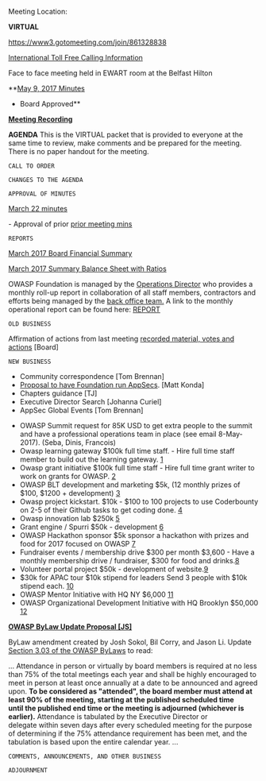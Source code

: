 Meeting Location:

**VIRTUAL**

<https://www3.gotomeeting.com/join/861328838>

[International Toll Free Calling
Information](International_Toll_Free_Calling_Information "wikilink")

Face to face meeting held in EWART room at the Belfast Hilton

**[May 9, 2017
Minutes](https://docs.google.com/document/d/1Qa0o4R6DEz-WicQpcJlWnHuyVf3WRt5JwibalHTfzvc/edit?usp=sharing)
- Board Approved**

**[Meeting
Recording](https://drive.google.com/open?id=0B0yxedKRQADicjhRck0ydmRHTzg)**

**AGENDA** This is the VIRTUAL packet that is provided to everyone at
the same time to review, make comments and be prepared for the meeting.
There is no paper handout for the meeting.

`CALL TO ORDER`

`CHANGES TO THE AGENDA`

`APPROVAL OF MINUTES`

[March 22
minutes](https://docs.google.com/document/d/1gbjB5Lo-mYURbpnqHmVA6MvVfa1QrdZ6ygXZYVXCvy0/edit)

\- Approval of prior [prior meeting
mins](https://docs.google.com/document/d/1aPmftVZH3-G96J6-wrpynwwZhBHtREe5a7g8owVYUag)

`REPORTS`

[March 2017 Board Financial
Summary](https://drive.google.com/a/owasp.org/file/d/0BxI4iTO_QojvWFZTbFJ4SFEwX1hYUDNpSDYya3dZR2drOW9R/view?usp=sharing)

[March 2017 Summary Balance Sheet with
Ratios](https://drive.google.com/a/owasp.org/file/d/0BxI4iTO_Qojva19fV2tueUlrWTFoX2tDMVpFR0FWR2g2TDk0/view?usp=sharing)

OWASP Foundation is managed by the [Operations
Director](https://www.owasp.org/index.php/About_OWASP#Employees_and_Contractors)
who provides a monthly roll-up report in collaboration of all staff
members, contractors and efforts being managed by the [back office
team.](https://www.owasp.org/index.php/About_OWASP#Employees_and_Contractors)
A link to the monthly operational report can be found here:
[REPORT](https://owasp.blogspot.com/2017/05/owasp-operations-update-for-may-2017_5.html)

`OLD BUSINESS`

Affirmation of actions from last meeting [recorded material, votes and
actions](https://www.owasp.org/index.php/Board) \[Board\]

`NEW BUSINESS`

  - Community correspondence \[Tom Brennan\]
  - [Proposal to have Foundation run
    AppSecs](https://docs.google.com/document/d/15bk4Fh7sbDL_FXReS92aDz-xmmNnU3JYC35gO65J1nc/edit?usp=sharing).
    \[Matt Konda\]
  - Chapters guidance \[TJ\]
  - Executive Director Search \[Johanna Curiel\]
  - AppSec Global Events \[Tom Brennan\]

<!-- end list -->

  - OWASP Summit request for 85K USD to get extra people to the summit
    and have a professional operations team in place (see email
    8-May-2017). (Seba, Dinis, Francois)
  - Owasp learning gateway $100k full time staff. - Hire full time staff
    member to build out the learning gateway.
    [1](https://docs.google.com/document/d/1fGDmxz7cuEkr_xMt_kp6Nb0uacQhvJ_9ymjYR77yqkk/edit)
  - Owasp grant initiative $100k full time staff - Hire full time grant
    writer to work on grants for OWASP.
    [2](https://docs.google.com/document/d/1szWjXG_grUHZJryD_45XeC3DJF1qOifQjQRZxEJ5znY/edit)
  - OWASP BLT development and marketing $5k, (12 monthly prizes of $100,
    $1200 + development)
    [3](https://docs.google.com/document/d/1aNyq43_gHq8cKMDGtlqTC6H-pv71lH7mNsMgg1WPpy4/edit)
  - Owasp project kickstart. $10k - $100 to 100 projects to use
    Coderbounty on 2-5 of their Github tasks to get coding done.
    [4](https://docs.google.com/document/d/1ogGUjtHiSimzrnnXnEeCsAHn0qtAJ56S6cD7q_swlK4/edit)
  - Owasp innovation lab $250k
    [5](https://docs.google.com/document/d/17joGv0qNb0ieFXReUmAKxgf2oUyQDlo6b74RUD556tk/edit)
  - Grant engine / Spurri $50k - development
    [6](https://docs.google.com/document/d/1payALh8RjuKAXi30m56hUiXgTzgYhuXm8B3QVqo1whU/edit)
  - OWASP Hackathon sponsor $5k sponsor a hackathon with prizes and food
    for 2017 focused on OWASP
    [7](https://docs.google.com/document/d/13wCZgLugpjJS-5WcH3zn-n9ADZRke3GhNEP7EvjNi6Q/edit)
  - Fundraiser events / membership drive $300 per month $3,600 - Have a
    monthly membership drive / fundraiser, $300 for food and
    drinks.[8](https://docs.google.com/document/d/1uW0EqvWLdxho9p_X0ZDWI5h_i0rLWlRLmj7suThIigU/edit)
  - Volunteer portal project $50k - development of
    website.[9](https://docs.google.com/document/d/1DdGdDjXU7O_v4EgfJGwAOjoI9OL7Zmp3ecJC_iSjtyk/edit)
  - $30k for APAC tour $10k stipend for leaders Send 3 people with $10k
    stipend each.
    [10](https://docs.google.com/document/d/1FRRtVFxXi1X6G4iGvyqZ2tsYhTrcpxMX3n8Ii3DUQpg/edit)
  - OWASP Mentor Initiative with HQ NY $6,000
    [11](https://docs.google.com/document/d/1FS50Z9KUb-GKUG3GEMLfGT9SBxg6UfUuRiymO6ASqnQ/edit)
  - OWASP Organizational Development Initiative with HQ Brooklyn $50,000
    [12](https://docs.google.com/document/d/15kDHJRMkXIep27oB9YKLV7k51ErbafY5y8JKuc5g_f0/edit)

**<u>OWASP ByLaw Update Proposal \[JS\]</u>**

ByLaw amendment created by Josh Sokol, Bil Corry, and Jason Li. Update
[Section 3.03 of the OWASP
ByLaws](https://www.owasp.org/index.php/OWASP_Foundation_ByLaws) to
read:

... Attendance in person or virtually by board members is required at no
less than 75% of the total meetings each year and shall be highly
encouraged to meet in person at least once annually at a date to be
announced and agreed upon. **To be considered as "attended", the board
member must attend at least 90% of the meeting, starting at the
published scheduled time until the published end time or the meeting is
adjourned (whichever is earlier).** Attendance is tabulated by the
Executive Director or delegate within seven days after every scheduled
meeting for the purpose of determining if the 75% attendance requirement
has been met, and the tabulation is based upon the entire calendar year.
...

`COMMENTS, ANNOUNCEMENTS, AND OTHER BUSINESS`

`ADJOURNMENT`